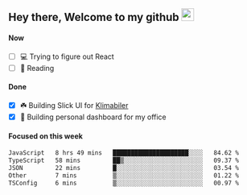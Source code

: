 ## Hey there, Welcome to my github <img src="https://media.giphy.com/media/hvRJCLFzcasrR4ia7z/giphy.gif" width="25px">

#### Now
- [ ] 💻 Trying to figure out React
- [ ] 📕 Reading

#### Done
- [x] ☘️ Building Slick UI for [Klimabiler](https://klimabiler.dk)
- [x] 🚀 Building personal dashboard for my office
 
 #### Focused on this week
<!--START_SECTION:waka-->

```txt
JavaScript   8 hrs 49 mins   █████████████████████░░░░   84.62 %
TypeScript   58 mins         ██▒░░░░░░░░░░░░░░░░░░░░░░   09.37 %
JSON         22 mins         █░░░░░░░░░░░░░░░░░░░░░░░░   03.54 %
Other        7 mins          ▒░░░░░░░░░░░░░░░░░░░░░░░░   01.22 %
TSConfig     6 mins          ▒░░░░░░░░░░░░░░░░░░░░░░░░   00.97 %
```

<!--END_SECTION:waka-->

